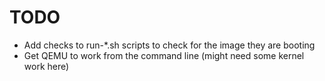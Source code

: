 # TODO

- Add checks to run-*.sh scripts to check for the image they are booting
- Get QEMU to work from the command line (might need some kernel work here)